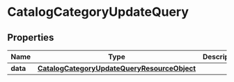 # CatalogCategoryUpdateQuery

## Properties
Name | Type | Description | Notes
------------ | ------------- | ------------- | -------------
**data** | [**CatalogCategoryUpdateQueryResourceObject**](CatalogCategoryUpdateQueryResourceObject.md) |  | 
